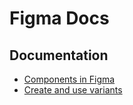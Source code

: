 Figma Docs
==========




Documentation
-------------



- [Components in Figma](https://docs.merkulov.design/components-in-figma/)
- [Create and use variants](https://help.figma.com/hc/en-us/articles/360056440594)